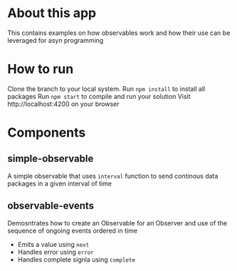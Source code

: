 # About this app

This contains examples on how observables work and how their use can be leveraged for asyn programming

# How to run
Clone the branch to your local system.
Run `npm install` to install all packages
Run `npm start` to compile and run your solution
Visit http://localhost:4200 on your browser

# Components

## simple-observable
A simple observable that uses `interval` function to send continous data packages in a given interval of time

## observable-events
Demosntrates how to create an Observable for an Observer and use of the sequence of ongoing events ordered in time
- Emits a value using `next`
- Handles error using `error`
- Handles complete signla using `complete`
